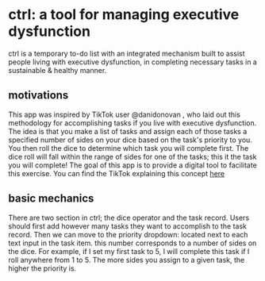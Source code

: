 # ctrl: a tool for managing executive dysfunction

ctrl is a temporary to-do list with an integrated mechanism built to assist people living with executive dysfunction, in completing necessary tasks in a sustainable &amp; healthy manner.

## motivations

This app was inspired by TikTok user @danidonovan , who laid out this methodology for accomplishing tasks if you live with executive dysfunction. The idea is that you make a list of tasks and assign each of those tasks a specified number of sides on your dice based on the task's priority to you. You then roll the dice to determine which task you will complete first. The dice roll will fall within the range of sides for one of the tasks; this it the task you will complete! The goal of this app is to provide a digital tool to facilitate this exercise. You can find the TikTok explaining this concept [here](https://vm.tiktok.com/ZMJbG48w5/)

## basic mechanics

There are two section in ctrl; the dice operator and the task record. Users should first add however many tasks they want to accomplish to the task record. Then we can move to the priority dropdown: located next to each text input in the task item. this number corresponds to a number of sides on the dice. For example, if I set my first task to 5, I will complete this task if I roll anywhere from 1 to 5. The more sides you assign to a given task, the higher the priority is.
